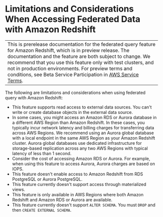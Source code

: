 # Limitations and Considerations When Accessing Federated Data with Amazon Redshift<a name="federated-limitations"></a>


|  | 
| --- |
| This is prerelease documentation for the federated query feature for Amazon Redshift, which is in preview release\. The documentation and the feature are both subject to change\. We recommend that you use this feature only with test clusters, and not in production environments\. For preview terms and conditions, see Beta Service Participation in [AWS Service Terms](https://aws.amazon.com/service-terms/)\.   | 

The following are limitations and considerations when using federated query with Amazon Redshift: 
+ This feature supports read access to external data sources\. You can't write or create database objects in the external data source\.
+ In some cases, you might access an Amazon RDS or Aurora database in a different AWS Region than Amazon Redshift\. In these cases, you typically incur network latency and billing charges for transferring data across AWS Regions\. We recommend using an Aurora global database with a local endpoint in the same AWS Region as your Amazon Redshift cluster\. Aurora global databases use dedicated infrastructure for storage\-based replication across any two AWS Regions with typical latency of less than 1 second\. 
+ Consider the cost of accessing Amazon RDS or Aurora\. For example, when using this feature to access Aurora, Aurora charges are based on IOPS\.
+ This feature doesn't enable access to Amazon Redshift from RDS PostgreSQL or Aurora PostgreSQL\. 
+ This feature currently doesn't support access through materialized views\. 
+ This feature is only available in AWS Regions where both Amazon Redshift and Amazon RDS or Aurora are available\. 
+ This feature currently doesn't support `ALTER SCHEMA`\. You must `DROP` and then `CREATE EXTERNAL SCHEMA`\. 